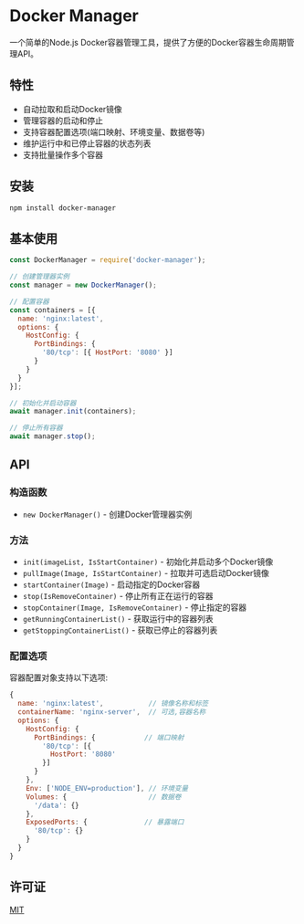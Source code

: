 # Docker Manager

一个简单的Node.js Docker容器管理工具，提供了方便的Docker容器生命周期管理API。

## 特性

- 自动拉取和启动Docker镜像
- 管理容器的启动和停止 
- 支持容器配置选项(端口映射、环境变量、数据卷等)
- 维护运行中和已停止容器的状态列表
- 支持批量操作多个容器

## 安装

```bash
npm install docker-manager
```

## 基本使用

```javascript
const DockerManager = require('docker-manager');

// 创建管理器实例
const manager = new DockerManager();

// 配置容器
const containers = [{
  name: 'nginx:latest',
  options: {
    HostConfig: {
      PortBindings: {
        '80/tcp': [{ HostPort: '8080' }]
      }
    }
  }
}];

// 初始化并启动容器
await manager.init(containers);

// 停止所有容器
await manager.stop();
```

## API

### 构造函数

- `new DockerManager()` - 创建Docker管理器实例

### 方法

- `init(imageList, IsStartContainer)` - 初始化并启动多个Docker镜像
- `pullImage(Image, IsStartContainer)` - 拉取并可选启动Docker镜像
- `startContainer(Image)` - 启动指定的Docker容器
- `stop(IsRemoveContainer)` - 停止所有正在运行的容器
- `stopContainer(Image, IsRemoveContainer)` - 停止指定的容器
- `getRunningContainerList()` - 获取运行中的容器列表
- `getStoppingContainerList()` - 获取已停止的容器列表

### 配置选项

容器配置对象支持以下选项:

```javascript
{
  name: 'nginx:latest',           // 镜像名称和标签
  containerName: 'nginx-server',  // 可选,容器名称
  options: {
    HostConfig: {
      PortBindings: {            // 端口映射
        '80/tcp': [{
          HostPort: '8080'
        }]
      }
    },
    Env: ['NODE_ENV=production'], // 环境变量
    Volumes: {                    // 数据卷
      '/data': {}
    },
    ExposedPorts: {              // 暴露端口
      '80/tcp': {}
    }
  }
}
```

## 许可证

[MIT](LICENSE)